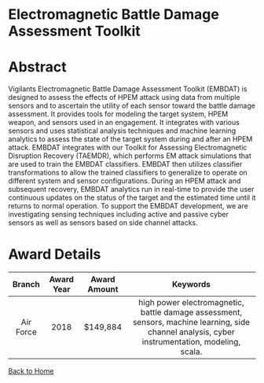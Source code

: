 
Electromagnetic Battle Damage Assessment Toolkit
================================================

# Abstract


Vigilants Electromagnetic Battle Damage Assessment Toolkit (EMBDAT) is designed to assess the effects of HPEM attack using data from multiple sensors and to ascertain the utility of each sensor toward the battle damage assessment. It provides tools for modeling the target system, HPEM weapon, and sensors used in an engagement. It integrates with various sensors and uses statistical analysis techniques and machine learning analytics to assess the state of the target system during and after an HPEM attack. EMBDAT integrates with our Toolkit for Assessing Electromagnetic Disruption Recovery (TAEMDR), which performs EM attack simulations that are used to train the EMBDAT classifiers. EMBDAT then utilizes classifier transformations to allow the trained classifiers to generalize to operate on different system and sensor configurations. During an HPEM attack and subsequent recovery, EMBDAT analytics run in real-time to provide the user continuous updates on the status of the target and the estimated time until it returns to normal operation. To support the EMBDAT development, we are investigating sensing techniques including active and passive cyber sensors as well as sensors based on side channel attacks.  

# Award Details

|Branch|Award Year|Award Amount|Keywords|
| :---: | :---: | :---: | :---: |
|Air Force|2018|$149,884|high power electromagnetic, battle damage assessment, sensors, machine learning, side channel analysis, cyber instrumentation, modeling, scala.|
  
  


[Back to Home](https://github.com/chrischow/dod_sbir_awards/Reports/DJ/#1416)